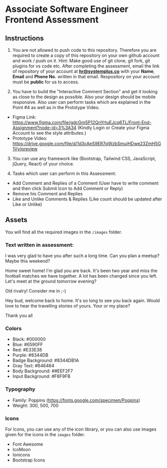 # Associate Software Engineer Frontend Assessment

## Instructions

1. You are not allowed to push code to this repository. Therefore you are required to create a copy of this repository on your own github account and work / push on it. Hint: Make good use of git clone, git fork, git plugins for vs code etc. After completing the assessment, email the link of repository of your account at **hr@systemplus.co** with your **Name**, **Email** and **Phone No.** written in that email. Respository on your account must be **public** for us to access.

2. You have to build the "Interactive Comment Section" and get it looking as close to the design as possible. Also your design should be mobile responsive. Also user can perform tasks which are explained in the Point #4 as well as in the Prototype Video.

- Figma Link: https://www.figma.com/file/gdcGm5P12QnYrtuEJcq6TL/Front-End-Assignment?node-id=3%3A34 (Kindly Login or Create your Figma Account to see the style attributes.)
- Prototype Video: https://drive.google.com/file/d/1d3cAeS9ER7qWzbSmujHDwe23ZmH5G1Vy/preview

3. You can use any framework like (Bootstrap, Tailwind CSS, JavaScript, jQuery, React) of your choice.

4. Tasks which user can perform in this Assessment:

- Add Comment and Replies of a Comment (User have to write comment and then click Submit Icon to Add Comment or Reply)
- Remove his Comment and Replies
- Like and Unlike Comments & Replies (Like count should be updated after Like or Unlike)

## Assets

You will find all the required images in the `/images` folder.

### Text written in assessment:

I was very glad to have you after such a long time. Can you plan a meetup? Maybe this weekend?

Home sweet home! I'm glad you are back. It's been two year and miss the football matches we have together. A lot has been changed since you left. Let's meet at the ground tomorrow evening? 

Old rivalry! Consider me in ;-)

Hey bud, welcome back to home. It's so long to see you back again. Would love to hear the travelling stories of yours. Your or my place?

Thank you all

### Colors

- Black: #000000
- Blue: #6590FF
- Red: #E33E38
- Purple: #8344DB
- Badge Background: #8344DB1A
- Gray Text: #646464
- Body Background: ##EEF2F7
- Input Background: #F8F9FB

### Typography

- Family: Poppins (https://fonts.google.com/specimen/Poppins)
- Weight: 300, 500, 700

### Icons

For Icons, you can use any of the icon library, or you can also use images given for the icons in the `images` folder.
- Font Awesome
- IcoMoon
- Ionicons
- Bootstrap Icons

